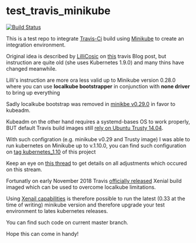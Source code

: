 # test_travis_minikube

[![Build Status](https://travis-ci.org/aroundthecode/test_travis_minikube.svg?branch=master)](https://travis-ci.org/aroundthecode/test_travis_minikube)

This is a test repo to integrate [Travis-Ci](https://travis-ci.org) build using [Minikube](https://kubernetes.io/docs/setup/minikube/) to create an integration environment.

Original idea is described by [LilliCosic](http://twitter.com/LiliCosic) on [this](https://blog.travis-ci.com/2017-10-26-running-kubernetes-on-travis-ci-with-minikube) travis Blog post, but instruction are quite old (she uses Kubernetes 1.9.0) and many thins have changed meanwhile.

Lilli's instruction are more ora less valid up to Minikube version 0.28.0 where you can use **localkube bootstrapper** in conjunction with **none driver** to bring up everything

Sadly localkube bootstrap was removed in [minikbe v0.29.0](https://github.com/kubernetes/minikube/blob/v0.29.0/CHANGELOG.md) in favor to kubeadm.

Kubeadm on the other hand requires a systemd-bases OS to work properly, BUT default Travis build images still [rely on Ubuntu Trusty 14.04](https://docs.travis-ci.com/user/reference/overview/).

With such configration (e.g. minikube v0.29 and Trusty image) I was able to run kubernetes on Minikube up to v.1.10.0, you can find such configuration on [tag kubernetes_1.10](https://github.com/aroundthecode/test_travis_minikube/tree/kubernetes_1.10) of this project

Keep an eye on [this thread](https://github.com/kubernetes/minikube/issues/2704) to get details on all adjustments which occured on this stream.

Fortunatly on early November 2018 Travis [officially released](https://blog.travis-ci.com/2018-11-08-xenial-release) Xenial build imaged which can be used to overcome localkube limitations. 

Using [Xenail capabilities](https://docs.travis-ci.com/user/reference/xenial/) is therefore possible to run the latest (0.33 at the time of writing) minikube version and therefore upgrade your test environment to lates kubernetes releases.

You can find such code on current master branch.

Hope this can come in handy!
